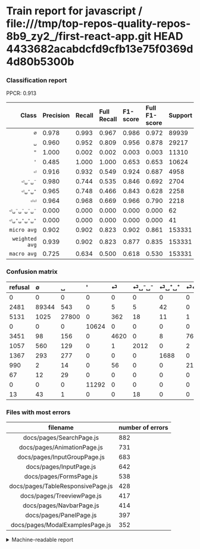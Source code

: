 # Train report for javascript / file:///tmp/top-repos-quality-repos-8b9_zy2_/first-react-app.git HEAD 4433682acabdcfd9cfb13e75f0369d4d80b5300b

### Classification report

PPCR: 0.913

| Class | Precision | Recall | Full Recall | F1-score | Full F1-score | Support | Full Support | PPCR |
|------:|:----------|:-------|:------------|:---------|:---------|:--------|:-------------|:-----|
| `∅` | 0.978| 0.993| 0.967| 0.986| 0.972| 89939| 92420| 0.973 |
| `␣` | 0.960| 0.952| 0.809| 0.956| 0.878| 29217| 34348| 0.851 |
| `"` | 1.000| 0.002| 0.002| 0.003| 0.003| 11310| 11310| 1.000 |
| `'` | 0.485| 1.000| 1.000| 0.653| 0.653| 10624| 10624| 1.000 |
| `⏎` | 0.916| 0.932| 0.549| 0.924| 0.687| 4958| 8409| 0.590 |
| `⏎␣⁻␣⁻` | 0.980| 0.744| 0.535| 0.846| 0.692| 2704| 3761| 0.719 |
| `⏎␣⁺␣⁺` | 0.965| 0.748| 0.466| 0.843| 0.628| 2258| 3625| 0.623 |
| `⏎⏎` | 0.964| 0.968| 0.669| 0.966| 0.790| 2218| 3208| 0.691 |
| `⏎␣⁻␣⁻␣⁻␣⁻` | 0.000| 0.000| 0.000| 0.000| 0.000| 62| 75| 0.827 |
| `⏎␣⁺␣⁺␣⁺␣⁺` | 0.000| 0.000| 0.000| 0.000| 0.000| 41| 108| 0.380 |
| `micro avg` | 0.902| 0.902| 0.823| 0.902| 0.861| 153331| 167888| 0.913 |
| `weighted avg` | 0.939| 0.902| 0.823| 0.877| 0.835| 153331| 167888| 0.913 |
| `macro avg` | 0.725| 0.634| 0.500| 0.618| 0.530| 153331| 167888| 0.913 |

### Confusion matrix

|refusal|  ∅| ␣| '| ⏎| ⏎␣⁻␣⁻| ⏎␣⁺␣⁺| ⏎⏎| ⏎␣⁺␣⁺␣⁺␣⁺| "| ⏎␣⁻␣⁻␣⁻␣⁻| 
|:---|:---|:---|:---|:---|:---|:---|:---|:---|:---|:---|
|0 |0 |0 |0 |0 |0 |0 |0 |0 |0 |0 |
|2481 |89344 |543 |0 |5 |5 |42 |0 |0 |0 |0 |
|5131 |1025 |27800 |0 |362 |18 |11 |1 |0 |0 |0 |
|0 |0 |0 |10624 |0 |0 |0 |0 |0 |0 |0 |
|3451 |98 |156 |0 |4620 |0 |8 |76 |0 |0 |0 |
|1057 |560 |129 |0 |1 |2012 |0 |2 |0 |0 |0 |
|1367 |293 |277 |0 |0 |0 |1688 |0 |0 |0 |0 |
|990 |2 |14 |0 |56 |0 |0 |2146 |0 |0 |0 |
|67 |12 |29 |0 |0 |0 |0 |0 |0 |0 |0 |
|0 |0 |0 |11292 |0 |0 |0 |0 |0 |18 |0 |
|13 |43 |1 |0 |0 |18 |0 |0 |0 |0 |0 |

### Files with most errors

| filename | number of errors|
|:----:|:-----|
| docs/pages/SearchPage.js | 882 |
| docs/pages/AnimationPage.js | 731 |
| docs/pages/InputGroupPage.js | 683 |
| docs/pages/InputPage.js | 642 |
| docs/pages/FormsPage.js | 538 |
| docs/pages/TableResponsivePage.js | 428 |
| docs/pages/TreeviewPage.js | 417 |
| docs/pages/NavbarPage.js | 414 |
| docs/pages/PanelPage.js | 397 |
| docs/pages/ModalExamplesPage.js | 352 |

<details>
    <summary>Machine-readable report</summary>
```json
{
  "cl_report": {"\"": {"f1-score": 0.0031779661016949155, "precision": 1.0, "recall": 0.0015915119363395225, "support": 11310}, "\u0027": {"f1-score": 0.652980946527351, "precision": 0.4847599926993977, "recall": 1.0, "support": 10624}, "macro avg": {"f1-score": 0.6175815821663018, "precision": 0.72484072807957, "recall": 0.6337489484383128, "support": 153331}, "micro avg": {"f1-score": 0.9016571991312912, "precision": 0.9016571991312912, "recall": 0.9016571991312912, "support": 153331}, "weighted avg": {"f1-score": 0.8768571517603497, "precision": 0.9389175754009395, "recall": 0.9016571991312912, "support": 153331}, "\u2205": {"f1-score": 0.9855059674821858, "precision": 0.9777515129627806, "recall": 0.9933844049856013, "support": 89939}, "\u23ce": {"f1-score": 0.9238152369526094, "precision": 0.91593973037272, "recall": 0.9318273497377975, "support": 4958}, "\u23ce\u23ce": {"f1-score": 0.9660139545352241, "precision": 0.964494382022472, "recall": 0.9675383228133454, "support": 2218}, "\u23ce\u2423\u207a\u2423\u207a": {"f1-score": 0.8425255802345895, "precision": 0.9651229273870783, "recall": 0.7475642161204605, "support": 2258}, "\u23ce\u2423\u207a\u2423\u207a\u2423\u207a\u2423\u207a": {"f1-score": 0.0, "precision": 0.0, "recall": 0.0, "support": 41}, "\u23ce\u2423\u207b\u2423\u207b": {"f1-score": 0.845911288627286, "precision": 0.9800292255236239, "recall": 0.7440828402366864, "support": 2704}, "\u23ce\u2423\u207b\u2423\u207b\u2423\u207b\u2423\u207b": {"f1-score": 0.0, "precision": 0.0, "recall": 0.0, "support": 62}, "\u2423": {"f1-score": 0.9558848812020768, "precision": 0.9603095098276279, "recall": 0.9515008385528972, "support": 29217}},
  "cl_report_full": {"\"": {"f1-score": 0.0031779661016949155, "precision": 1.0, "recall": 0.0015915119363395225, "support": 11310}, "\u0027": {"f1-score": 0.652980946527351, "precision": 0.4847599926993977, "recall": 1.0, "support": 10624}, "macro avg": {"f1-score": 0.5303915729605495, "precision": 0.72484072807957, "recall": 0.4996654904437502, "support": 167888}, "micro avg": {"f1-score": 0.8607959055971159, "precision": 0.9016571991312912, "recall": 0.8234775564662156, "support": 167888}, "weighted avg": {"f1-score": 0.8349951548234278, "precision": 0.939848540296047, "recall": 0.8234775564662156, "support": 167888}, "\u2205": {"f1-score": 0.9722030283410503, "precision": 0.9777515129627806, "recall": 0.9667171607877083, "support": 92420}, "\u23ce": {"f1-score": 0.6868356500408831, "precision": 0.91593973037272, "recall": 0.5494113449875134, "support": 8409}, "\u23ce\u23ce": {"f1-score": 0.7899871157739738, "precision": 0.964494382022472, "recall": 0.6689526184538653, "support": 3208}, "\u23ce\u2423\u207a\u2423\u207a": {"f1-score": 0.6282098995161891, "precision": 0.9651229273870783, "recall": 0.4656551724137931, "support": 3625}, "\u23ce\u2423\u207a\u2423\u207a\u2423\u207a\u2423\u207a": {"f1-score": 0.0, "precision": 0.0, "recall": 0.0, "support": 108}, "\u23ce\u2423\u207b\u2423\u207b": {"f1-score": 0.6921224630202959, "precision": 0.9800292255236239, "recall": 0.534964105291146, "support": 3761}, "\u23ce\u2423\u207b\u2423\u207b\u2423\u207b\u2423\u207b": {"f1-score": 0.0, "precision": 0.0, "recall": 0.0, "support": 75}, "\u2423": {"f1-score": 0.8783986602840577, "precision": 0.9603095098276279, "recall": 0.8093629905671363, "support": 34348}},
  "ppcr": 0.9132933860669017
}
```
</details>
